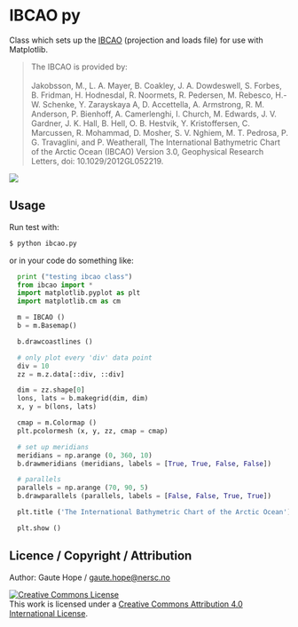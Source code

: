 # IBCAO py

Class which sets up the [IBCAO](http://www.ngdc.noaa.gov/mgg/bathymetry/arctic/arctic.html) (projection and loads file) for use with Matplotlib.

> The IBCAO is provided by: <br />
> <br />
> Jakobsson, M., L. A. Mayer, B. Coakley, J. A. Dowdeswell, S. Forbes, B. Fridman, H. Hodnesdal, R. Noormets, R. Pedersen, M. Rebesco, H.-W. Schenke, Y. Zarayskaya A, D. Accettella, A. Armstrong, R. M. Anderson, P. Bienhoff, A. Camerlenghi, I. Church, M. Edwards, J. V. Gardner, J. K. Hall, B. Hell, O. B. Hestvik, Y. Kristoffersen, C. Marcussen, R. Mohammad, D. Mosher, S. V. Nghiem, M. T. Pedrosa, P. G. Travaglini, and P. Weatherall, The International Bathymetric Chart of the Arctic Ocean (IBCAO) Version 3.0, Geophysical Research Letters, doi: 10.1029/2012GL052219.

<img src="http://scipy-central.org/media/scipy_central/images/201403/ibcao.png" />

## Usage

Run test with:
```sh
$ python ibcao.py
```

or in your code do something like:
```python
  print ("testing ibcao class")
  from ibcao import *
  import matplotlib.pyplot as plt
  import matplotlib.cm as cm

  m = IBCAO ()
  b = m.Basemap()

  b.drawcoastlines ()

  # only plot every 'div' data point
  div = 10
  zz = m.z.data[::div, ::div]

  dim = zz.shape[0]
  lons, lats = b.makegrid(dim, dim)
  x, y = b(lons, lats)

  cmap = m.Colormap ()
  plt.pcolormesh (x, y, zz, cmap = cmap)

  # set up meridians
  meridians = np.arange (0, 360, 10)
  b.drawmeridians (meridians, labels = [True, True, False, False])

  # parallels
  parallels = np.arange (70, 90, 5)
  b.drawparallels (parallels, labels = [False, False, True, True])

  plt.title ('The International Bathymetric Chart of the Arctic Ocean')

  plt.show ()
```

## Licence / Copyright / Attribution

Author: Gaute Hope / gaute.hope@nersc.no

<a rel="license" href="http://creativecommons.org/licenses/by/4.0/"><img alt="Creative Commons License" style="border-width:0" src="https://i.creativecommons.org/l/by/4.0/88x31.png" /></a><br />This work is licensed under a <a rel="license" href="http://creativecommons.org/licenses/by/4.0/">Creative Commons Attribution 4.0 International License</a>.

